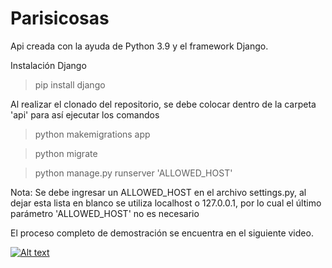 # Parisicosas

Api creada con la ayuda de Python 3.9 y el framework Django.

Instalación Django
> pip install django

Al realizar el clonado del repositorio, se debe colocar dentro de la carpeta 'api' para así ejecutar los comandos
> python makemigrations app

> python migrate

> python manage.py runserver 'ALLOWED_HOST'

Nota: Se debe ingresar un ALLOWED_HOST en el archivo settings.py, al dejar esta lista en blanco se utiliza localhost o 127.0.0.1, por lo cual el último parámetro 'ALLOWED_HOST' no es necesario

El proceso completo de demostración se encuentra en el siguiente video.



[![Alt text](https://i.pinimg.com/474x/9b/e4/aa/9be4aab352ee917029d6249e326bc486.jpg)](https://youtu.be/moFKexeFFYw)

